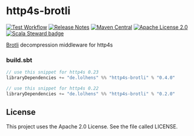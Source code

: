 # http4s-brotli

[![Test Workflow](https://github.com/LolHens/http4s-brotli/workflows/test/badge.svg)](https://github.com/LolHens/http4s-brotli/actions?query=workflow%3Atest)
[![Release Notes](https://img.shields.io/github/release/LolHens/http4s-brotli.svg?maxAge=3600)](https://github.com/LolHens/http4s-brotli/releases/latest)
[![Maven Central](https://img.shields.io/maven-central/v/de.lolhens/http4s-brotli_2.13)](https://search.maven.org/artifact/de.lolhens/http4s-brotli_2.13)
[![Apache License 2.0](https://img.shields.io/github/license/LolHens/http4s-brotli.svg?maxAge=3600)](https://www.apache.org/licenses/LICENSE-2.0)
[![Scala Steward badge](https://img.shields.io/badge/Scala_Steward-helping-blue.svg?style=flat&logo=data:image/png;base64,iVBORw0KGgoAAAANSUhEUgAAAA4AAAAQCAMAAAARSr4IAAAAVFBMVEUAAACHjojlOy5NWlrKzcYRKjGFjIbp293YycuLa3pYY2LSqql4f3pCUFTgSjNodYRmcXUsPD/NTTbjRS+2jomhgnzNc223cGvZS0HaSD0XLjbaSjElhIr+AAAAAXRSTlMAQObYZgAAAHlJREFUCNdNyosOwyAIhWHAQS1Vt7a77/3fcxxdmv0xwmckutAR1nkm4ggbyEcg/wWmlGLDAA3oL50xi6fk5ffZ3E2E3QfZDCcCN2YtbEWZt+Drc6u6rlqv7Uk0LdKqqr5rk2UCRXOk0vmQKGfc94nOJyQjouF9H/wCc9gECEYfONoAAAAASUVORK5CYII=)](https://scala-steward.org)

[Brotli](https://github.com/google/brotli) decompression middleware for http4s

### build.sbt

```sbt
// use this snippet for http4s 0.23
libraryDependencies += "de.lolhens" %% "http4s-brotli" % "0.4.0"

// use this snippet for http4s 0.22
libraryDependencies += "de.lolhens" %% "http4s-brotli" % "0.2.0"
```

## License

This project uses the Apache 2.0 License. See the file called LICENSE.
